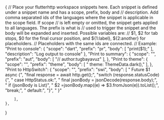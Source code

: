 {
	// Place your flutterhttp workspace snippets here. Each snippet is defined under a snippet name and has a scope, prefix, body and 
	// description. Add comma separated ids of the languages where the snippet is applicable in the scope field. If scope 
	// is left empty or omitted, the snippet gets applied to all languages. The prefix is what is 
	// used to trigger the snippet and the body will be expanded and inserted. Possible variables are: 
	// $1, $2 for tab stops, $0 for the final cursor position, and ${1:label}, ${2:another} for placeholders. 
	// Placeholders with the same ids are connected.
	// Example:
	"Print to console": {
		"scope": "dart",
		"prefix": "pr",
		"body": [
			"print($1);"
		],
		"description": "Log output to console"
	},
	"Print to summary": {
		"scope": "",
		"prefix": "aut",
		"body": [
			"// author:tugbayavuz"
		],
	},
	"Print to theme": {
		"scope": "",
		"prefix": "theme",
		"body": [
			" theme: ThemeData.dark(),"
		],
	},
	"Print to HttpSwitch": {
		"scope": "",
		"prefix": "swi",
		"body": [
			" Future<void> $1 async {",
			"final response = await http.get();",
			"switch (response.statusCode) {",
			" case HttpStatus.ok:",
			" final jsonBody = jsonDecode(response.body);",
			"  if (jsonBody is List)",
			" $2 =jsonBody.map((e) => $3.fromJson(e)).toList();",
			"break;",
			" default:",
			"}",
			" }"

		],
	},
		
	
}
